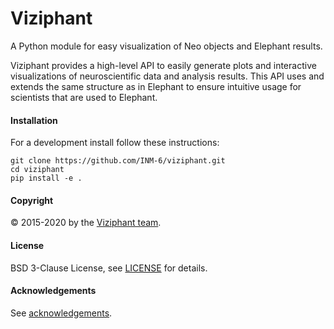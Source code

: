 # Viziphant

A Python module for easy visualization of Neo objects and Elephant results.

Viziphant provides a high-level API to easily generate plots and interactive visualizations of neuroscientific data and analysis results. This API uses and extends the same structure as in Elephant to ensure intuitive usage for scientists that are used to Elephant. 


#### Installation

For a development install follow these instructions:

```
git clone https://github.com/INM-6/viziphant.git
cd viziphant
pip install -e .
```


#### Copyright
:copyright: 2015-2020 by the [Viziphant team](doc/authors.rst).

#### License
BSD 3-Clause License, see [LICENSE](LICENSE) for details.

#### Acknowledgements
See [acknowledgements](doc/acknowledgements.rst).
